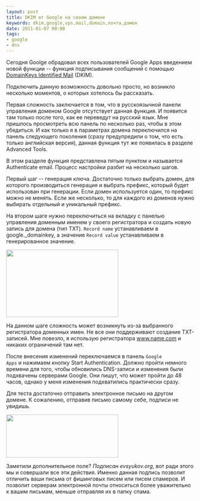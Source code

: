 ```yaml
---
layout: post
title: DKIM от Google на своем домене
keywords: dkim,google,vps,mail,domain,почта,домен
date: 2011-01-07 00:00
tags:
- google
- dns
---
```

Сегодня Goolge обрадовал всех пользователей Google Apps введением новой функции -- функция подписывания сообщений с помощью <a href="http://www.dkim.org/" rel="nofollow">DomainKeys Identified Mail</a> (DKIM).

Подключить данную возможность довольно просто, но возникло несколько моментов, о которых хотелось бы рассказать.

Первая сложность заключается в том, что в русскоязычной панели управления доменом Google отсутствует данная функция. И появится там только после того, как ее переведут на русский язык. Мне пришлось просмотреть всю панель по несколько раз, чтобы в этом убедиться. И как только я в параметрах домена переключился на панель следующего поколения (сразу предупредили о том, что есть только английская версия), данная функция тут же появилась в разделе Advanced Tools.

В этом разделе функция представлена пятым пунктом и называется Authenticate email. Процесс настройки разбит на несколько шагов.

Первый шаг -- генерация ключа. Достаточно только выбрать домен, для которого производиться генерация и выбрать префикс, который будет использован при генерации. Если домен используется один, то префикс можно не менять. Если же несколько, то для каждого из доменов нужно выбирать отдельный и уникальный префикс.

На втором шаге нужно переключиться на вкладку с панелью управления доменным именем у
своего регистратора и создать новую запись для домена (тип TXT). <code>Record name</code>
устанавливаем в google.\_domainkey, а значение
<code>Record value</code> устанавливаем в генерированное значение.

<a href="https://static.juev.org/2011/01/google_apps.jpg"><img src="https://static.juev.org/2011/01/google_apps-300x180.jpg" alt="" title="google_apps" width="300" height="180" class="aligncenter size-medium wp-image-1312" /></a>

На данном шаге сложность может возникнуть из-за выбранного регистратора доменных имен. Не все они поддерживают создание TXT-записей. Мне повезло, я использую регистратора <a href="http://www.name.com" rel="nofollow">www.name.com</a> и никаких ограничений там нет.

После внесения изменений переключаемся в панель <code>Google Apps</code> и нажимаем кнопку Start Authentication. Должно пройти немного времени для того, чтобы обновились DNS-записи и изменения были подхвачены серверами Google. Они пишут, что может пройти до 48 часов, однако у меня изменения подхватились практически сразу.

Для теста достаточно отправить электронное письмо на другом домене. К сожалению, отправив письмо самому себе, подписи не увидишь.

<a href="https://static.juev.org/2011/01/email.png"><img src="https://static.juev.org/2011/01/email-300x115.png" alt="" title="email" width="300" height="115" class="aligncenter size-medium wp-image-1313" /></a>

Заметили дополнительное поле? <em>Подписан evsyukov.org</em>, вот ради этого мы и совершали все эти действия. Именно данная подпись позволит отличить ваши письма от фишинговых писем или писем спамеров. И позволит серверам электронной почты относиться более уважительно к вашим письмам, меньше отправляя их в папку спама.
